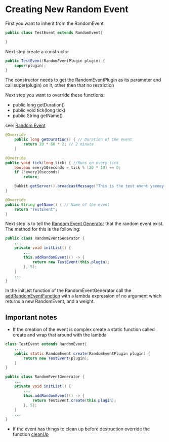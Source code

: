 # Creating New Random Event

First you want to inherit from the RandomEvent

```java
public class TestEvent extends RandomEvent{

}
```

Next step create a constructor

```java
public TestEvent(RandomEventPlugin plugin) {
    super(plugin);
}
```

The constructor needs to get the RandomEventPlugin as its parameter and call super(plugin) on it, other then that no restriction

Next step you want to override these functions:

- public long getDuration()
- public void tick(long tick)
- public String getName()

see: [Random Event](../domain/RandomEvent.md)

```java
@Override
    public long getDuration() { // Duration of the event
        return 20 * 60 * 2; // 2 minute
    }

@Override
public void tick(long tick) { //Runs on every tick
    boolean every10seconds = tick % (20 * 10) == 0;
    if (!every10seconds)
        return;

    Bukkit.getServer().broadcastMessage("This is the test event yeeeey!... Hello Mom!");
}

@Override
public String getName() { // Name of the event
    return "TestEvent";
}

```

Next step is to tell the [Random Event Generator](../domain/RandomEventGenerator.md) that the random event exist.
The method for this is the following:

```java
public class RandomEventGenerator {
    ...
    private void initList() {
        ...
        this.addRandomEvent(() -> {
            return new TestEvent(this.plugin);
        }, 5);
    }
    ...
}
```

In the initList function of the RandomEventGenerator call the [addRandomEventFunction](../domain/RandomEventGenerator.md#add-random-event) with a lambda expression of no argument which returns a new RandomEvent, and a weight.

## Important notes

- If the creation of the event is complex create a static function called create and wrap that around with the lambda

```Java
class TestEvent extends RandomEvent{
    ...
    public static RandomEvent create(RandomEventPlugin plugin) {
        return new TestEvent(plugin);
    }
}

public class RandomEventGenerator {
    ...
    private void initList() {
        ...
        this.addRandomEvent(() -> {
            return TestEvent.create(this.plugin);
        }, 5);
    }
    ...
}
```

- If the event has things to clean up before destruction override the function [cleanUp](../domain/RandomEvent.md#clean-up)
